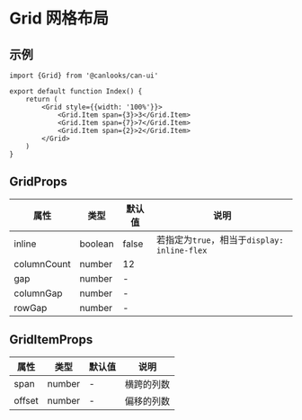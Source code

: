 # Grid 网格布局

## 示例

```tsx
import {Grid} from '@canlooks/can-ui'

export default function Index() {
    return (
        <Grid style={{width: '100%'}}>
            <Grid.Item span={3}>3</Grid.Item>
            <Grid.Item span={7}>7</Grid.Item>
            <Grid.Item span={2}>2</Grid.Item>
        </Grid>
    )
}
```

## GridProps

| 属性          | 类型      | 默认值   | 说明                                   |
|-------------|---------|-------|--------------------------------------|
| inline      | boolean | false | 若指定为`true`，相当于`display: inline-flex` |
| columnCount | number  | 12    |                                      |
| gap         | number  | -     |                                      |
| columnGap   | number  | -     |                                      |
| rowGap      | number  | -     |                                      |

## GridItemProps

| 属性     | 类型     | 默认值 | 说明    |
|--------|--------|-----|-------|
| span   | number | -   | 横跨的列数 |
| offset | number | -   | 偏移的列数 |
